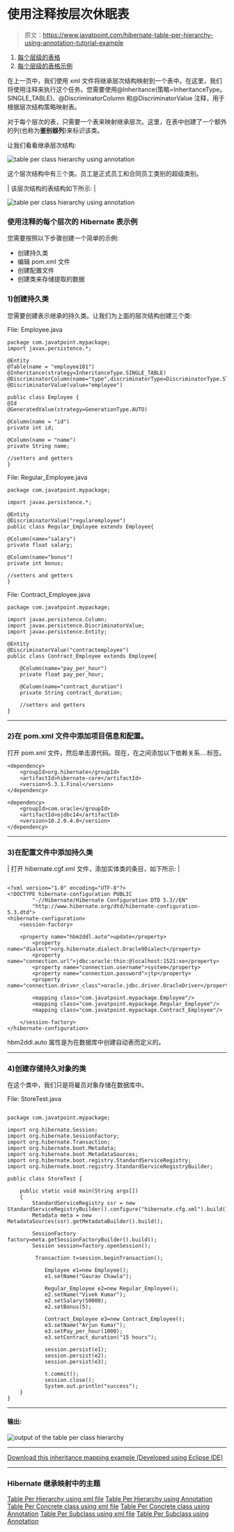 # 使用注释按层次休眠表

> 原文：<https://www.javatpoint.com/hibernate-table-per-hierarchy-using-annotation-tutorial-example>

1.  [每个层级的表格](#)
2.  [每个层级的表格示例](#ex)

在上一页中，我们使用 xml 文件将继承层次结构映射到一个表中。在这里，我们将使用注释来执行这个任务。您需要使用@Inheritance(策略=InheritanceType。SINGLE_TABLE)、@DiscriminatorColumn 和@DiscriminatorValue 注释，用于根据层次结构策略映射表。

对于每个层次的表，只需要一个表来映射继承层次。这里，在表中创建了一个额外的列(也称为**鉴别器列**)来标识该类。

让我们看看继承层次结构:

![table per class hierarchy using annotation](../img/1ee88d8a251b98174368673d823b622f.png)

这个层次结构中有三个类。员工是正式员工和合同员工类别的超级类别。

| 该层次结构的表结构如下所示: |

![table per class hierarchy using annotation](../img/358fc3f8e28ba4bfaf217a5ea33d6079.png)

### 使用注释的每个层次的 Hibernate 表示例

您需要按照以下步骤创建一个简单的示例:

*   创建持久类
*   编辑 pom.xml 文件
*   创建配置文件
*   创建类来存储提取的数据

### 1)创建持久类

您需要创建表示继承的持久类。让我们为上面的层次结构创建三个类:

File: Employee.java

```
package com.javatpoint.mypackage;
import javax.persistence.*;

@Entity
@Table(name = "employee101")
@Inheritance(strategy=InheritanceType.SINGLE_TABLE)
@DiscriminatorColumn(name="type",discriminatorType=DiscriminatorType.STRING)
@DiscriminatorValue(value="employee")

public class Employee {
@Id
@GeneratedValue(strategy=GenerationType.AUTO)

@Column(name = "id")
private int id;

@Column(name = "name")
private String name;

//setters and getters
}

```

File: Regular_Employee.java

```
package com.javatpoint.mypackage;

import javax.persistence.*;

@Entity
@DiscriminatorValue("regularemployee")
public class Regular_Employee extends Employee{

@Column(name="salary")	
private float salary;

@Column(name="bonus")	
private int bonus;

//setters and getters
}

```

File: Contract_Employee.java

```
package com.javatpoint.mypackage;

import javax.persistence.Column;
import javax.persistence.DiscriminatorValue;
import javax.persistence.Entity;

@Entity
@DiscriminatorValue("contractemployee")
public class Contract_Employee extends Employee{

	@Column(name="pay_per_hour")
	private float pay_per_hour;

	@Column(name="contract_duration")
	private String contract_duration;

	//setters and getters
}

```

* * *

### 2)在 pom.xml 文件中添加项目信息和配置。

打开 pom.xml 文件，然后单击源代码。现在，在<dependencies>之间添加以下依赖关系....</dependencies>标签。

```
<dependency>
    <groupId>org.hibernate</groupId>
    <artifactId>hibernate-core</artifactId>
    <version>5.3.1.Final</version>
</dependency>

<dependency>
    <groupId>com.oracle</groupId>
    <artifactId>ojdbc14</artifactId>
    <version>10.2.0.4.0</version>
</dependency>

```

* * *

### 3)在配置文件中添加持久类

| 打开 hibernate.cgf.xml 文件，添加实体类的条目，如下所示: |

```

<?xml version="1.0" encoding="UTF-8"?>
<!DOCTYPE hibernate-configuration PUBLIC
		"-//Hibernate/Hibernate Configuration DTD 5.3//EN"
		"http://www.hibernate.org/dtd/hibernate-configuration-5.3.dtd">
<hibernate-configuration>
    <session-factory>

    <property name="hbm2ddl.auto">update</property>  
        <property name="dialect">org.hibernate.dialect.Oracle9Dialect</property>  
        <property name="connection.url">jdbc:oracle:thin:@localhost:1521:xe</property>  
        <property name="connection.username">system</property>  
        <property name="connection.password">jtp</property>  
        <property name="connection.driver_class">oracle.jdbc.driver.OracleDriver</property> 

        <mapping class="com.javatpoint.mypackage.Employee"/>
        <mapping class="com.javatpoint.mypackage.Regular_Employee"/>
        <mapping class="com.javatpoint.mypackage.Contract_Employee"/>

    </session-factory>
</hibernate-configuration>

```

hbm2ddl.auto 属性是为在数据库中创建自动表而定义的。

* * *

### 4)创建存储持久对象的类

在这个类中，我们只是将雇员对象存储在数据库中。

File: StoreTest.java

```

package com.javatpoint.mypackage;

import org.hibernate.Session;
import org.hibernate.SessionFactory;
import org.hibernate.Transaction;
import org.hibernate.boot.Metadata;
import org.hibernate.boot.MetadataSources;
import org.hibernate.boot.registry.StandardServiceRegistry;
import org.hibernate.boot.registry.StandardServiceRegistryBuilder;

public class StoreTest {

	public static void main(String args[])
	{
		StandardServiceRegistry ssr = new StandardServiceRegistryBuilder().configure("hibernate.cfg.xml").build();
	    Metadata meta = new MetadataSources(ssr).getMetadataBuilder().build();

		SessionFactory factory=meta.getSessionFactoryBuilder().build();
		Session session=factory.openSession();

		 Transaction t=session.beginTransaction();  

		    Employee e1=new Employee();  
		    e1.setName("Gaurav Chawla");  

		    Regular_Employee e2=new Regular_Employee();  
		    e2.setName("Vivek Kumar");  
		    e2.setSalary(50000);  
		    e2.setBonus(5);  

		    Contract_Employee e3=new Contract_Employee();  
		    e3.setName("Arjun Kumar");  
		    e3.setPay_per_hour(1000);  
		    e3.setContract_duration("15 hours");  

		    session.persist(e1);  
		    session.persist(e2);  
		    session.persist(e3);  

		    t.commit();  
		    session.close();  
		    System.out.println("success");  	
	}
}

```

* * *

#### 输出:

![output of the table per class hierarchy](../img/4e71e348a23728bc63e320321b4bde22.png)

* * *

[Download this inheritance mapping example (Developed using Eclipse IDE)](hibernatepages/src/tphannotation.zip)

* * *

### Hibernate 继承映射中的主题

[Table Per Hierarchy using xml file](hibernate-table-per-hierarchy-example-using-xml-file)
[Table Per Hierarchy using Annotation](hibernate-table-per-hierarchy-using-annotation-tutorial-example)
[Table Per Concrete class using xml file](table-per-concrete-class)
[Table Per Concrete class using Annotation](hibernate-table-per-concrete-class-using-annotation-tutorial-example)
[Table Per Subclass using xml file](table-per-subclass)
[Table Per Subclass using Annotation](hibernate-table-per-subclass-using-annotation-tutorial-example)